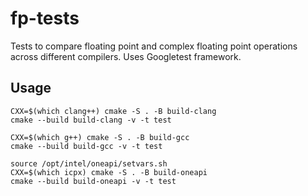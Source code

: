 # fp-tests

Tests to compare floating point and complex floating point operations across
different compilers. Uses Googletest framework.

## Usage

    CXX=$(which clang++) cmake -S . -B build-clang
    cmake --build build-clang -v -t test

    CXX=$(which g++) cmake -S . -B build-gcc
    cmake --build build-gcc -v -t test

    source /opt/intel/oneapi/setvars.sh
    CXX=$(which icpx) cmake -S . -B build-oneapi
    cmake --build build-oneapi -v -t test

